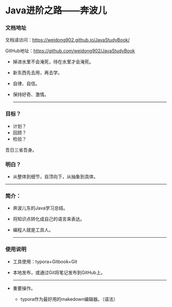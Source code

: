 # Java进阶之路——奔波儿

### 文档地址

文档请访问：https://weidong902.github.io/JavaStudyBook/

GitHub地址：https://github.com/weidong902/JavaStudyBook



* 掉进水里不会淹死，待在水里才会淹死。

* 新东西先去用，再去学。

* 自律、自信。

* 保持好奇、激情。

  ***


### 目标？

* 计划？
* 回顾？
* 检验？

吾日三省吾身。

### 明白？

* 从整体到细节，自顶向下，从抽象到具体。

***

### 简介：

* 奔波儿东的Java学习总结。

* 将知识点转化成自己的语言来表达。

* 编程人就是工具人。

  ***

### 使用说明

* 工具使用：typora+Gitbook+Git

* 本地发布，或通过Git将笔记发布到GitHub上。

  ***

* 重要操作。

  * typora作为最好用的makedown编辑器。（语法）

    







